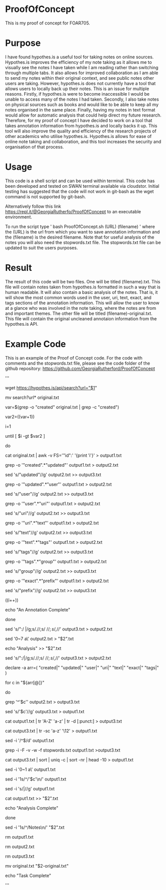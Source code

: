 # ProofOfConcept
This is my proof of concept for FOAR705.

# Purpose
I have found hypothes.is a useful tool for taking notes on online sources. Hypothes.is improves the efficiency of my note taking as it allows me to visually see the notes I have taken while I am reading rather than switching through multiple tabs. It also allows for improved collaboration as I am able to send my notes within their original context, and see public notes other users are taking. However, hypothes.is does not currently have a tool that allows users to locally back up their notes. This is an issue for multiple reasons. Firstly, if hypothes.is were to become inaccessible I would be unable to access many of the notes I had taken. Secondly, I also take notes on physical sources such as books and would like to be able to keep all my notes organised in the same place. Finally, having my notes in text format would allow for automatic analysis that could help direct my future research. Therefore, for my proof of concept I have decided to work on a tool that takes annotation information from hypothes.is and locally backs it up. This tool will also improve the quality and efficiency of the research projects of other academics who utilise hypothes.is. Hypothes.is allows for ease of online note taking and collaboration, and this tool increases the security and organisation of that process. 

# Usage
This code is a shell script and can be used within terminal. This code has been developed and tested on SWAN terminal available via cloudstor. Initial testing has suggested that the code will not work in git-bash as the wget command is not supported by git-bash.

Alternatively follow this link https://repl.it/@GeorgiaRutherfo/ProofOfConcept to an executable environment.

To run the script type ' bash ProofOfConcept.sh (URL) (filename) ' where the (URL) is the url from which you want to save annotation information and the (filename) is the desired filename. Note that for useful analysis of the notes you will also need the stopwords.txt file. The stopwords.txt file can be updated to suit the users purposes.

# Result
The result of this code will be two files. One will be titled (filename).txt. This file will contain notes taken from hypothes.is formatted in such a way that is human readable. It will also contain a basic analysis of the notes. That is, it will show the most common words used in the user, uri, text, exact, and tags sections of the annotation information. This will allow the user to know at a glance who was involved in the note taking, where the notes are from and important themes. The other file will be titled (filename)-original.txt. This file will contain the original uncleaned annotaion information from the hypothes.is API. 

# Example Code
This is an example of the Proof of Concept code. For the code with comments and the stopwords.txt file, please see the code folder of the github repository:  https://github.com/GeorgiaRutherford/ProofOfConcept

'''

wget https://hypothes.is/api/search?url="$1"

mv search?url* original.txt

var=$(grep -o "created" original.txt | grep -c "created")

var2=$(($var+1))

i=1

until [ $i -gt $var2 ]

do

cat original.txt | awk -v FS='"id":' '{print $'$i'}' > output1.txt

grep -o '"created".*"updated"' output1.txt > output2.txt

sed 's/"updated"//g' output2.txt >> output3.txt

grep -o '"updated".*"user"' output1.txt > output2.txt

sed 's/"user"//g' output2.txt >> output3.txt

grep -o '"user".*"uri"' output1.txt > output2.txt

sed 's/"uri"//g' output2.txt >> output3.txt

grep -o '"uri".*"text"' output1.txt > output2.txt

sed 's/"text"//g' output2.txt >> output3.txt

grep -o '"text".*"tags"' output1.txt > output2.txt

sed 's/"tags"//g' output2.txt >> output3.txt

grep -o '"tags".*"group"' output1.txt > output2.txt

sed 's/"group"//g' output2.txt >> output3.txt

grep -o '"exact".*"prefix"' output1.txt > output2.txt

sed 's/"prefix"//g' output2.txt >> output3.txt

((i++))

echo "An Annotation Complete"

done

sed 's/":/ |/g;s/.//;s/ $//;s/,$//' output3.txt > output2.txt

sed '0~7 a\\' output2.txt > "$2".txt

echo "Analysis" >> "$2".txt

sed 's/":/|/g;s/.//;s/ $//;s/,$//' output3.txt > output2.txt

declare -a arr=( "created|" "updated|" "user|" "uri|" "text|" "exact|" "tags|" )

for c in "${arr[@]}"

do

grep '^'$c'' output2.txt > output3.txt

sed 's/'$c'//g' output3.txt > output1.txt

cat output1.txt | tr 'A-Z' 'a-z' | tr -d [:punct:] > output3.txt

cat output3.txt | tr -sc 'a-z' '\12' > output1.txt

sed -i '/^$/d' output1.txt

grep -i -F -v -w -f stopwords.txt output1.txt >output3.txt

cat output3.txt | sort | uniq -c | sort -nr | head -10 > output1.txt

sed -i '0~1 a\\' output1.txt

sed -i '1s/^/'$c'\n/' output1.txt

sed -i 's/|//g' output1.txt

cat output1.txt >> "$2".txt

echo "Analysis Complete"

done

sed -i '1s/^/Notes\n/' "$2".txt

rm output1.txt

rm output2.txt

rm output3.txt

mv original.txt "$2-original.txt"

echo "Task Complete"

'''
